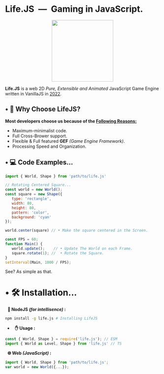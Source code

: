 # Life.JS &nbsp;&horbar;&nbsp; Gaming in JavaScript.
<p align="center">
<img src="https://i.ibb.co/Fwk65L4/LIFE.png" width="200">
</p>

</center>

**Life.JS** is a web 2D *Pure, Extensible and Animated* JavaScript Game Engine written in VanillaJS in <u>2022</u>.

## 	&bull; 🤔 Why Choose LifeJS?
**Most developers choose us because of the <u>Following Reasons:</u>**
+ Maximum-minimalist code.
+ Full Cross-Brower support.
+ Flexible & Full featured **GEF** *(Game Engine Framework)*.
+ Processing Speed and Organization.

## &bull; 💻 Code Examples...
```js
import { World, Shape } from 'path/to/life.js'

// Rotating Centered Square...
const world = new World();
const square = new Shape({
   type: 'rectangle',
   width: 80,
   height: 80,
   pattern: 'color',
   background: 'cyan'
});

world.center(square) // • Make the square centered in the Screen.

const FPS = 60;
function Main() {
   world.update();    // • Update The World on each Frame.
   square.rotate(1); //  • Rotate the Square.
}
setInterval(Main, 1000 / FPS);
```

See? As simple as that.

# &bull; 🛠️ Installation...
&nbsp;&nbsp;**🌿 NodeJS *(for intellisence)* :**
 ```bash
npm install -g life.js # Installing LifeJS
```
+ &nbsp;&nbsp;**✋ Usage :**
```js
const { World, Shape } = require('life.js'); // ESM
import { World as Level, Shape } from 'life.js' // TS 
```

&nbsp;&nbsp;**🌐 Web *(JavaScript)* :**
 ```js
import { World, Shape } from 'path/to/life.js';
var world = new World({...});  
```



